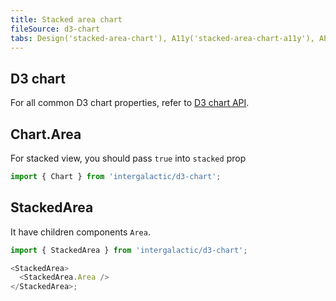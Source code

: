 ```yaml
---
title: Stacked area chart
fileSource: d3-chart
tabs: Design('stacked-area-chart'), A11y('stacked-area-chart-a11y'), API('stacked-area-chart-api'), Examples('stacked-area-chart-d3-code'), Changelog('d3-chart-changelog')
---
```


## D3 chart

For all common D3 chart properties, refer to [D3 chart API](/data-display/d3-chart/d3-chart-api).

## Chart.Area

For stacked view, you should pass `true` into `stacked` prop

```js
import { Chart } from 'intergalactic/d3-chart';
```

<TypesView type="AreaChartProps" :types={...types} />

## StackedArea

It have children components `Area`.

```js
import { StackedArea } from 'intergalactic/d3-chart';

<StackedArea>
  <StackedArea.Area />
</StackedArea>;
```

<TypesView type="StackedAreaProps" :types={...types} />

<script setup>import { data as types } from '@types.data.ts';</script>